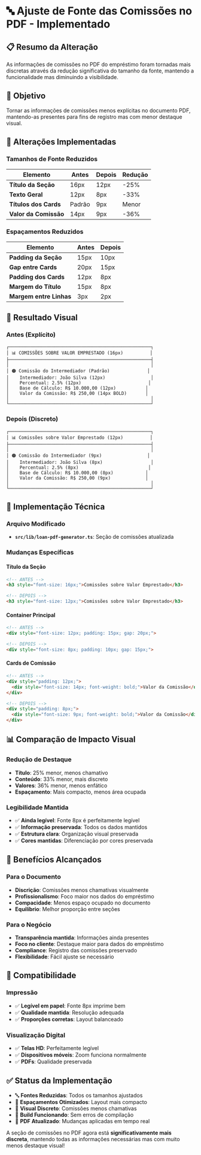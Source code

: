 # 🔤 Ajuste de Fonte das Comissões no PDF - Implementado

## 📋 Resumo da Alteração

As informações de comissões no PDF do empréstimo foram tornadas mais discretas através da redução significativa do tamanho da fonte, mantendo a funcionalidade mas diminuindo a visibilidade.

## 🎯 Objetivo

Tornar as informações de comissões menos explícitas no documento PDF, mantendo-as presentes para fins de registro mas com menor destaque visual.

## 📏 Alterações Implementadas

### Tamanhos de Fonte Reduzidos

| Elemento | Antes | Depois | Redução |
|----------|-------|--------|---------|
| **Título da Seção** | 16px | 12px | -25% |
| **Texto Geral** | 12px | 8px | -33% |
| **Títulos dos Cards** | Padrão | 9px | Menor |
| **Valor da Comissão** | 14px | 9px | -36% |

### Espaçamentos Reduzidos

| Elemento | Antes | Depois |
|----------|-------|--------|
| **Padding da Seção** | 15px | 10px |
| **Gap entre Cards** | 20px | 15px |
| **Padding dos Cards** | 12px | 8px |
| **Margem do Título** | 15px | 8px |
| **Margem entre Linhas** | 3px | 2px |

## 🎨 Resultado Visual

### Antes (Explícito)
```
┌─────────────────────────────────────────────────────┐
│ 📊 COMISSÕES SOBRE VALOR EMPRESTADO (16px)          │
├─────────────────────────────────────────────────────┤
│                                                     │
│ 🟠 Comissão do Intermediador (Padrão)              │
│    Intermediador: João Silva (12px)                 │
│    Percentual: 2.5% (12px)                         │
│    Base de Cálculo: R$ 10.000,00 (12px)           │
│    Valor da Comissão: R$ 250,00 (14px BOLD)       │
│                                                     │
└─────────────────────────────────────────────────────┘
```

### Depois (Discreto)
```
┌─────────────────────────────────────────────────────┐
│ 📊 Comissões sobre Valor Emprestado (12px)          │
├─────────────────────────────────────────────────────┤
│                                                     │
│ 🟠 Comissão do Intermediador (9px)                 │
│    Intermediador: João Silva (8px)                  │
│    Percentual: 2.5% (8px)                          │
│    Base de Cálculo: R$ 10.000,00 (8px)            │
│    Valor da Comissão: R$ 250,00 (9px)             │
│                                                     │
└─────────────────────────────────────────────────────┘
```

## 🔧 Implementação Técnica

### Arquivo Modificado
- **`src/lib/loan-pdf-generator.ts`**: Seção de comissões atualizada

### Mudanças Específicas

#### Título da Seção
```html
<!-- ANTES -->
<h3 style="font-size: 16px;">Comissões sobre Valor Emprestado</h3>

<!-- DEPOIS -->
<h3 style="font-size: 12px;">Comissões sobre Valor Emprestado</h3>
```

#### Container Principal
```html
<!-- ANTES -->
<div style="font-size: 12px; padding: 15px; gap: 20px;">

<!-- DEPOIS -->
<div style="font-size: 8px; padding: 10px; gap: 15px;">
```

#### Cards de Comissão
```html
<!-- ANTES -->
<div style="padding: 12px;">
  <div style="font-size: 14px; font-weight: bold;">Valor da Comissão</div>
</div>

<!-- DEPOIS -->
<div style="padding: 8px;">
  <div style="font-size: 9px; font-weight: bold;">Valor da Comissão</div>
</div>
```

## 📊 Comparação de Impacto Visual

### Redução de Destaque
- **Título**: 25% menor, menos chamativo
- **Conteúdo**: 33% menor, mais discreto
- **Valores**: 36% menor, menos enfático
- **Espaçamento**: Mais compacto, menos área ocupada

### Legibilidade Mantida
- ✅ **Ainda legível**: Fonte 8px é perfeitamente legível
- ✅ **Informação preservada**: Todos os dados mantidos
- ✅ **Estrutura clara**: Organização visual preservada
- ✅ **Cores mantidas**: Diferenciação por cores preservada

## 🎯 Benefícios Alcançados

### Para o Documento
- **Discrição**: Comissões menos chamativas visualmente
- **Profissionalismo**: Foco maior nos dados do empréstimo
- **Compacidade**: Menos espaço ocupado no documento
- **Equilíbrio**: Melhor proporção entre seções

### Para o Negócio
- **Transparência mantida**: Informações ainda presentes
- **Foco no cliente**: Destaque maior para dados do empréstimo
- **Compliance**: Registro das comissões preservado
- **Flexibilidade**: Fácil ajuste se necessário

## 📱 Compatibilidade

### Impressão
- ✅ **Legível em papel**: Fonte 8px imprime bem
- ✅ **Qualidade mantida**: Resolução adequada
- ✅ **Proporções corretas**: Layout balanceado

### Visualização Digital
- ✅ **Telas HD**: Perfeitamente legível
- ✅ **Dispositivos móveis**: Zoom funciona normalmente
- ✅ **PDFs**: Qualidade preservada

## ✅ Status da Implementação

- 🔤 **Fontes Reduzidas**: Todos os tamanhos ajustados
- 📏 **Espaçamentos Otimizados**: Layout mais compacto
- 🎨 **Visual Discreto**: Comissões menos chamativas
- 🔧 **Build Funcionando**: Sem erros de compilação
- 📄 **PDF Atualizado**: Mudanças aplicadas em tempo real

A seção de comissões no PDF agora está **significativamente mais discreta**, mantendo todas as informações necessárias mas com muito menos destaque visual!